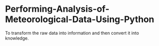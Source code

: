 # Performing-Analysis-of-Meteorological-Data-Using-Python
To transform the raw data into information and then convert it into knowledge.
